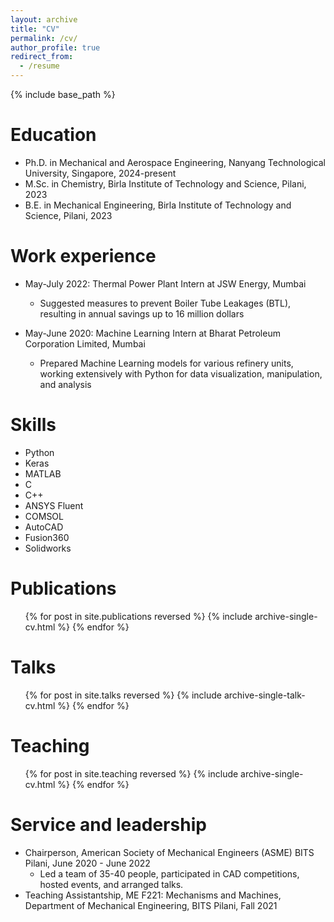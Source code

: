 ```yaml
---
layout: archive
title: "CV"
permalink: /cv/
author_profile: true
redirect_from:
  - /resume
---
```


{% include base_path %}

Education
======
* Ph.D. in Mechanical and Aerospace Engineering, Nanyang Technological University, Singapore, 2024-present
* M.Sc. in Chemistry, Birla Institute of Technology and Science, Pilani, 2023
* B.E. in Mechanical Engineering, Birla Institute of Technology and Science, Pilani, 2023

Work experience
======
* May-July 2022: Thermal Power Plant Intern at JSW Energy, Mumbai
  * Suggested measures to prevent Boiler Tube Leakages (BTL), resulting in annual savings up to 16 million dollars

* May-June 2020: Machine Learning Intern at Bharat Petroleum Corporation Limited, Mumbai
  * Prepared Machine Learning models for various refinery units, working extensively with Python for data visualization, manipulation, and analysis

Skills
======
* Python
* Keras
* MATLAB
* C
* C++
* ANSYS Fluent
* COMSOL
* AutoCAD
* Fusion360
* Solidworks

Publications
======
  <ul>{% for post in site.publications reversed %}
    {% include archive-single-cv.html %}
  {% endfor %}</ul>
  
Talks
======
  <ul>{% for post in site.talks reversed %}
    {% include archive-single-talk-cv.html  %}
  {% endfor %}</ul>
  
Teaching
======
  <ul>{% for post in site.teaching reversed %}
    {% include archive-single-cv.html %}
  {% endfor %}</ul>
  
Service and leadership
======
* Chairperson, American Society of Mechanical Engineers (ASME) BITS Pilani, June 2020 - June 2022
  * Led a team of 35-40 people, participated in CAD competitions, hosted events, and arranged talks.
* Teaching Assistantship, ME F221: Mechanisms and Machines, Department of Mechanical Engineering, BITS Pilani, Fall 2021
